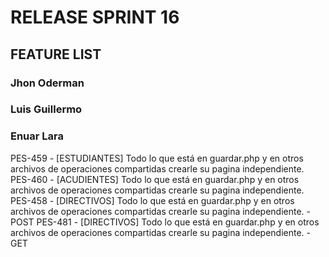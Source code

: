 # RELEASE SPRINT 16

## FEATURE LIST

### Jhon Oderman
### Luis Guillermo
### Enuar Lara
PES-459 - [ESTUDIANTES] Todo lo que está en guardar.php y en otros archivos de operaciones compartidas crearle su pagina independiente.
PES-460 - [ACUDIENTES] Todo lo que está en guardar.php y en otros archivos de operaciones compartidas crearle su pagina independiente.
PES-458 - [DIRECTIVOS] Todo lo que está en guardar.php y en otros archivos de operaciones compartidas crearle su pagina independiente. - POST
PES-481 - [DIRECTIVOS] Todo lo que está en guardar.php y en otros archivos de operaciones compartidas crearle su pagina independiente. - GET